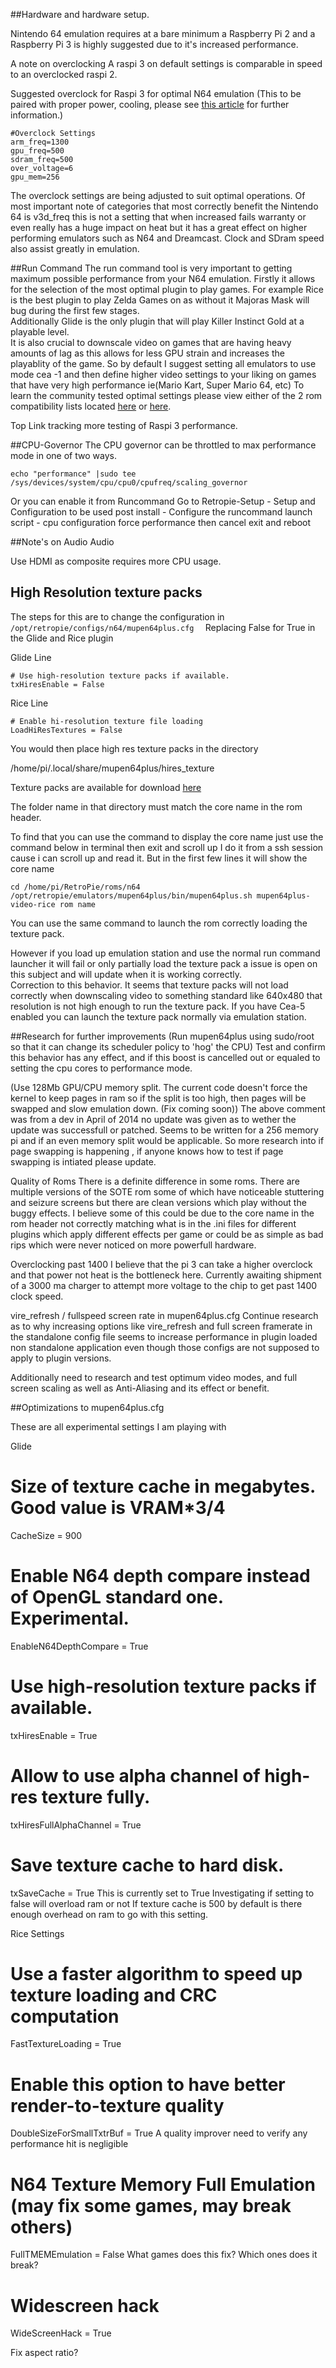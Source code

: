 ##Hardware and hardware setup. 

Nintendo 64 emulation requires at a bare minimum a Raspberry Pi 2 and a Raspberry  Pi 3 is highly suggested due to it's increased performance. 

A note on overclocking A raspi 3 on default settings is comparable in speed to an overclocked raspi 2. 


Suggested overclock for Raspi 3 for optimal N64 emulation (This to be paired with proper power, cooling, please see [this article](https://github.com/retropie/retropie-setup/wiki/Overclocking) for further information.)

```
#Overclock Settings
arm_freq=1300
gpu_freq=500
sdram_freq=500
over_voltage=6
gpu_mem=256
```

The overclock settings are being adjusted to suit optimal operations.  Of most important note of categories that most correctly benefit the Nintendo 64 is v3d_freq this is not a setting that when increased fails warranty or even really has a huge impact on heat but it has a great effect on higher performing emulators such as N64 and Dreamcast. Clock and SDram speed also assist greatly in emulation.

##Run Command
The run command tool is very important to getting maximum possible performance from your N64 emulation. 
Firstly it allows for the selection of the most optimal plugin to play games.  For example Rice is the best plugin to play Zelda Games on as without it Majoras Mask will bug during the first few stages.  
Additionally Glide is the only plugin that will play Killer Instinct Gold at a playable level.   
It is also crucial to downscale video on games that are having heavy amounts of lag as this allows for less GPU strain and increases the playablity of the game.  So by default I suggest setting all emulators to use mode cea -1 and then define higher video settings to your liking on games that have very high performance ie(Mario Kart, Super Mario 64, etc)
To learn the community tested optimal settings please view either of the 2 rom compatibility lists located [here](https://docs.google.com/spreadsheets/d/1Sn3Ks3Xv8cIx3-LGCozVFF7wGLagpVG0csWybnwFHXk/edit) or [here](
https://docs.google.com/spreadsheets/d/1Wjzbu90l6eCEW1w6ar9NtfyDBQrSPILQL5MbRSpYSzw/edit?usp=sharing).

Top Link tracking more testing of Raspi 3 performance. 

##CPU-Governor
The CPU governor can be throttled to max performance mode in one of two ways.

```
echo "performance" |sudo tee /sys/devices/system/cpu/cpu0/cpufreq/scaling_governor
```
Or you can enable it from Runcommand  Go to Retropie-Setup - Setup and Configuration to be used post install - Configure the runcommand launch script - cpu configuration force performance
then cancel exit and reboot


##Note's on Audio
Audio

Use HDMI as composite requires more CPU usage.





## High Resolution texture packs
The steps for this are to change the configuration in 
```/opt/retropie/configs/n64/mupen64plus.cfg  ```
Replacing False for True in the Glide and Rice plugin

Glide Line
```
# Use high-resolution texture packs if available.
txHiresEnable = False
```
Rice Line
```
# Enable hi-resolution texture file loading
LoadHiResTextures = False
```

You would then place high res texture packs in the directory

/home/pi/.local/share/mupen64plus/hires_texture

Texture packs are available for download [here](
http://textures.emulation64.com/index.php?id=downloads)

The folder name in that directory must match the core name in the rom header. 

To find that you can use the command to display the core name just use the command below in terminal then exit and scroll up I do it from a ssh session cause i can scroll up and read it.  But in the first few lines it will show the core name 
```
cd /home/pi/RetroPie/roms/n64
/opt/retropie/emulators/mupen64plus/bin/mupen64plus.sh mupen64plus-video-rice rom name
```

You can use the same command to launch the rom correctly loading the texture pack. 


However if you load up emulation station and use the normal run command launcher it will fail or only partially load the texture pack a issue is open on this subject and will update when it is working correctly.  
Correction to this behavior.  It seems that texture packs will not load correctly when downscaling video to something standard like 640x480 that resolution is not high enough to run the texture pack.  If you have Cea-5 enabled you can launch the texture pack normally via emulation station. 





##Research for further improvements
(Run mupen64plus using sudo/root so that it can change its scheduler policy to 'hog' the CPU)
Test and confirm this behavior has any effect, and if this boost is cancelled out or equaled to setting the cpu cores to performance mode.

(Use 128Mb GPU/CPU memory split. The current code doesn't force the kernel to keep pages in ram so if the split is too high, then pages will be swapped and slow emulation down. (Fix coming soon))
The above comment was from a dev in April of 2014 no update was given as to wether the update was successfull or patched.  Seems to be written for a 256 memory pi and if an even memory split would be applicable.  So more research into if page swapping is happening , if anyone knows how to test if page swapping is intiated please update.  

Quality of Roms
There is a definite difference in some roms.  There are multiple versions of the SOTE rom some of which have noticeable stuttering and seizure screens but there are clean versions which play without the buggy effects.  I believe some of this could be due to the core name in the rom header not correctly matching what is in the .ini files for different plugins which apply different effects per game or could be as simple as bad rips which were never noticed on more powerfull hardware. 

Overclocking past 1400
I believe that the pi 3 can take a higher overclock and that power not heat is the bottleneck here.  Currently awaiting shipment of a 3000 ma charger to attempt more voltage to the chip to get past 1400 clock speed. 


vire_refresh / fullspeed screen rate in mupen64plus.cfg
Continue research as to why increasing options like vire_refresh and full screen framerate in the standalone config file seems to increase performance in plugin loaded non standalone application even though those configs are not supposed to apply to plugin versions.  


Additionally need to research and test optimum video modes, and full screen scaling as well as Anti-Aliasing and its effect or benefit. 





##Optimizations to mupen64plus.cfg

These are all experimental settings I am playing with

Glide

# Size of texture cache in megabytes. Good value is VRAM*3/4
CacheSize = 900


# Enable N64 depth compare instead of OpenGL standard one. Experimental.
EnableN64DepthCompare = True

# Use high-resolution texture packs if available.
txHiresEnable = True
# Allow to use alpha channel of high-res texture fully.
txHiresFullAlphaChannel = True



# Save texture cache to hard disk.
txSaveCache = True
This is currently set to True Investigating if setting to false will overload ram or not If texture cache is 500 by default is there enough overhead on ram to go with this setting.   





Rice Settings
# Use a faster algorithm to speed up texture loading and CRC computation
FastTextureLoading = True

# Enable this option to have better render-to-texture quality
DoubleSizeForSmallTxtrBuf = True
A quality improver  need to verify any performance hit is negligible



# N64 Texture Memory Full Emulation (may fix some games, may break others)
FullTMEMEmulation = False
What games does this fix?  Which ones does it break?

# Widescreen hack
WideScreenHack = True

Fix aspect ratio?




